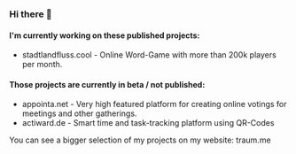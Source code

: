 ### Hi there 👋
#### I'm currently working on these published projects:
- stadtlandfluss.cool - Online Word-Game with more than 200k players per month.
#### Those projects are currently in beta / not published:
- appointa.net - Very high featured platform for creating online votings for meetings and other gatherings.
- actiward.de - Smart time and task-tracking platform using QR-Codes

You can see a bigger selection of my projects on my website: traum.me

<!--
**davidtraum/davidtraum** is a ✨ _special_ ✨ repository because its `README.md` (this file) appears on your GitHub profile.

Here are some ideas to get you started:

- 🔭 I’m currently working on ...
- 🌱 I’m currently learning ...
- 👯 I’m looking to collaborate on ...
- 🤔 I’m looking for help with ...
- 💬 Ask me about ...
- 📫 How to reach me: ...
- 😄 Pronouns: ...
- ⚡ Fun fact: ...
-->
